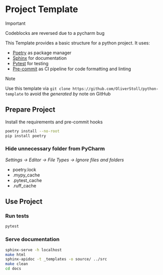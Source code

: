 # Project Template
> [!IMPORTANT]
> Codeblocks are reversed due to a pycharm bug

This Template provides a basic structure for a python project.
It uses:
- [Poetry](https://python-poetry.org/) as package manager
- [Sphinx](https://www.sphinx-doc.org/en/master/) for documentation
- [Pytest](https://docs.pytest.org/en/stable/) for testing
- [Pre-commit](https://pre-commit.com/) as CI pipeline for code formatting and linting

> [!NOTE]
> Use this template via `git clone https://github.com/OliverStoll/python-template` to avoid the *generated by* note on GitHub 

## Prepare Project
Install the requirements and pre-commit hooks 
```bash
poetry install --no-root
pip install poetry
```

### Hide unnecessary folder from PyCharm
*Settings -> Editor -> File Types -> Ignore files and folders*
- poetry.lock
- .mypy_cache
- .pytest_cache
- .ruff_cache

## Use Project

### Run tests
```bash
pytest
```

### Serve documentation
```bash
sphinx-serve -h localhost
make html
sphinx-apidoc -t _templates -o source/ ../src
make clean
cd docs
```
